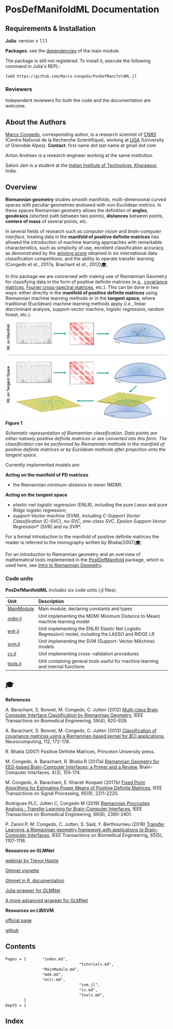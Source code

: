 # PosDefManifoldML Documentation

## Requirements & Installation

**Julia**: version ≥ 1.1.1

**Packages**: see the [dependencies](@ref) of the main module.

The package is still not registered. To install it,
execute the following command in Julia's REPL:

    ]add https://github.com/Marco-Congedo/PosDefManifoldML.jl

### Reviewers

Independent reviewers for both the code and the documentation are welcome.

## About the Authors

[Marco Congedo](https://sites.google.com/site/marcocongedo), corresponding
author, is a research scientist of [CNRS](http://www.cnrs.fr/en) (Centre National de la Recherche Scientifique), working at [UGA](https://www.univ-grenoble-alpes.fr/english/) (University of Grenoble Alpes). **Contact**: first name dot last name at gmail dot com

Anton Andreev is a research engineer working at the same institution.

Saloni Jain is a student at the
[Indian Institute of Technology, Kharagpur](http://www.iitkgp.ac.in/), India.

## Overview

**Riemannian geometry** studies smooth manifolds, multi-dimensional curved spaces with peculiar geometries endowed with non-Euclidean metrics. In these spaces Riemannian geometry allows the definition of **angles**, **geodesics** (shortest path between two points), **distances** between points, **centers of mass** of several points, etc.

In several fields of research such as *computer vision* and *brain-computer interface*, treating data in the **manifold of positive definite matrices** has allowed the introduction of machine learning approaches with remarkable characteristics, such as simplicity of use, excellent classification accuracy, as demonstrated by the [winning score](http://alexandre.barachant.org/challenges/) obtained in six international data classification competitions, and the ability to operate transfer learning (Congedo et *al.*, 2017a, Brachant et *al.*, 2012)[🎓](@ref).

In this package we are concerned with making use of Riemannian Geometry for classifying data in the form of positive definite matrices (e.g.,
[covariance matrices](https://github.com/mateuszbaran/CovarianceEstimation.jl), [Fourier cross-spectral matrices](https://marco-congedo.github.io/FourierAnalysis.jl/dev/crossspectra/
), etc.).
This can be done in two ways: either directly in the **manifold of positive definite matrices** using Riemannian machine learning methods or in the **tangent space**, where traditional (Euclidean) machine learning methods apply
(*i.e.*, linear discriminant analysis, support-vector machine,
logistic regression, random forest, etc.).

![Figure 1](assets/Fig1.jpg)
**Figure 1**

*Schematic representation of Riemannian classification. Data points are either natively positive definite matrices or are converted into this form. The classification can be performed by Riemannian methods in the manifold of positive definite matrices or by Euclidean methods after projection onto the tangent space.*

Currently implemented models are:

**Acting on the manifold of PD matrices**
- the Riemannian *minimum-distance to mean* (MDM).

**Acting on the tangent space**
- *elastic-net logistic regression* (ENLR), including the pure *Lasso* and pure *Ridge* logistic regression;
- *support-Vector machine* (SVM), including *C-Support Vector Classification* (C-SVC), *nu-SVC*, *one-class SVC*, *Epsilon Support-Vector Regression** (SVR) and *nu SVR**.

For a formal introduction to the manifold of positive definite matrices
the reader is referred to the monography written by Bhatia(2007)[🎓](@ref).

For an introduction to Riemannian geometry and an overview of mathematical tools implemented in the [PostDefManifold](https://marco-congedo.github.io/PosDefManifold.jl/latest/) package, which is used here, see [Intro to Riemannian Geometry](https://marco-congedo.github.io/PosDefManifold.jl/latest/introToRiemannianGeometry/).

### Code units

**PosDefManifoldML** includes six code units (.jl files):

| Unit   | Description |
|:----------|:----------|
| [MainModule](@ref) | Main module, declaring constants and types |
| [mdm.jl](@ref) | Unit implementing the MDM( Minimum Distance to Mean) machine learning model |
| [enlr.jl](@ref) | Unit implementing the ENLR( Elastic Net Logistic Regression) model, including the LASSO and RIDGE LR |
| [svm.jl](@ref) | Unit implementing the SVM (Support-Vector MAchine) models|
| [cv.jl](@ref)| Unit implementing cross-validation procedures |
| [tools.jl](@ref) | Unit containing general tools useful for machine learning and internal functions|

## 🎓

**References**

A. Barachant, S. Bonnet, M. Congedo, C. Jutten (2012)
[Multi-class Brain Computer Interface Classification by Riemannian Geometry](https://hal.archives-ouvertes.fr/hal-00681328/document),
IEEE Transactions on Biomedical Engineering, 59(4), 920-928.

A. Barachant, S. Bonnet, M. Congedo, C. Jutten (2013)
[Classification of covariance matrices using a Riemannian-based kernel for BCI applications](https://hal.archives-ouvertes.fr/hal-00820475/document), Neurocomputing, 112, 172-178.

R. Bhatia (2007)
Positive Definite Matrices,
Princeton University press.

M. Congedo, A. Barachant, R. Bhatia R (2017a)
[Riemannian Geometry for EEG-based Brain-Computer Interfaces; a Primer and a Review](https://bit.ly/2HOk5qN),
Brain-Computer Interfaces, 4(3), 155-174.

M. Congedo, A. Barachant, E. Kharati Koopaei (2017b) [Fixed Point Algorithms for Estimating Power Means of Positive Definite Matrices](https://bit.ly/2HKEcGk),
IEEE Transactions on Signal Processing, 65(9), 2211-2220.

Rodrigues PLC, Jutten C, Congedo M (2019)
[Riemannian Procrustes Analysis : Transfer Learning for Brain-Computer Interfaces](https://hal.archives-ouvertes.fr/hal-01971856/document),
IEEE Transactions on Biomedical Engineering, 66(8), 2390-2401.

P. Zanini P, M. Congedo, C. Jutten, S. Said, Y. Berthoumieu (2018)
[Transfer Learning: a Riemannian geometry framework with applications to Brain-Computer Interfaces](https://hal.archives-ouvertes.fr/hal-01923278/document),
IEEE Transactions on Biomedical Engineering, 65(5), 1107-1116.

**Resources on GLMNet**

[webinar by Trevor Hastie](https://www.youtube.com/watch?v=BU2gjoLPfDc&feature=youtu.be)

[Glmnet vignette](https://web.stanford.edu/~hastie/Papers/Glmnet_Vignette.pdf)

[Glmnet in R, documentation](https://cran.r-project.org/web/packages/glmnet/glmnet.pdf)

[Julia wrapper for GLMNet](https://github.com/JuliaStats/GLMNet.jl)

[A more advanced wrapper for GLMNet](https://github.com/linxihui/GLMNet.jl)

**Resources on LIBSVM**

[official page](https://www.csie.ntu.edu.tw/~cjlin/libsvm/)

[github](https://github.com/cjlin1/libsvm)

## Contents

```@contents
Pages = [       "index.md",
								"tutorials.md",
                "MainModule.md",
                "mdm.md",
                "enlr.md",
								"svm.jl",
								"cv.md",
								"tools.md",
		]
Depth = 1
```

## Index

```@index
```
